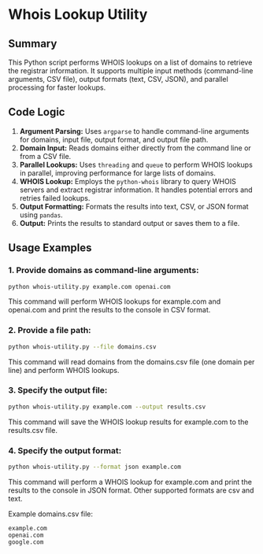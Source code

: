 # Whois Lookup Utility

## Summary

This Python script performs WHOIS lookups on a list of domains to retrieve the registrar information. It supports multiple input methods (command-line arguments, CSV file), output formats (text, CSV, JSON), and parallel processing for faster lookups.

## Code Logic

1.  **Argument Parsing:** Uses `argparse` to handle command-line arguments for domains, input file, output format, and output file path.
2.  **Domain Input:** Reads domains either directly from the command line or from a CSV file.
3.  **Parallel Lookups:** Uses `threading` and `queue` to perform WHOIS lookups in parallel, improving performance for large lists of domains.
4.  **WHOIS Lookup:** Employs the `python-whois` library to query WHOIS servers and extract registrar information. It handles potential errors and retries failed lookups.
5.  **Output Formatting:** Formats the results into text, CSV, or JSON format using `pandas`.
6.  **Output:** Prints the results to standard output or saves them to a file.

## Usage Examples

### 1. Provide domains as command-line arguments:

```bash
python whois-utility.py example.com openai.com
```
This command will perform WHOIS lookups for example.com and openai.com and print the results to the console in CSV format.

### 2. Provide a file path:
```bash
python whois-utility.py --file domains.csv
```
This command will read domains from the domains.csv file (one domain per line) and perform WHOIS lookups.

### 3. Specify the output file:
```bash
python whois-utility.py example.com --output results.csv

```
This command will save the WHOIS lookup results for example.com to the results.csv file.

### 4. Specify the output format:
```bash
python whois-utility.py --format json example.com
```
This command will perform a WHOIS lookup for example.com and print the results to the console in JSON format. Other supported formats are csv and text.

Example domains.csv file:
```
example.com
openai.com
google.com
```